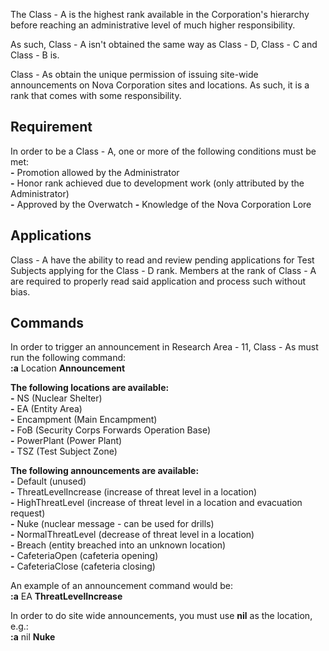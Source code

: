 The Class - A is the highest rank available in the Corporation's hierarchy before reaching an administrative level of much higher responsibility.

As such, Class - A isn't obtained the same way as Class - D, Class - C and Class - B is.

Class - As obtain the unique permission of issuing site-wide announcements on Nova Corporation sites and locations. As such, it is a rank that comes with some responsibility.

## Requirement  

In order to be a Class - A, one or more of the following conditions must be met:  
 **-** Promotion allowed by the Administrator  
 **-** Honor rank achieved due to development work (only attributed by the Administrator)  
 **-** Approved by the Overwatch
 **-** Knowledge of the Nova Corporation Lore

## Applications
Class - A have the ability to read and review pending applications for Test Subjects applying for the Class - D rank. Members at the rank of Class - A are required to properly read said application and process such without bias.

## Commands  

In order to trigger an announcement in Research Area - 11, Class - As must run the following command:  
**:a** Location **Announcement**  

**The following locations are available:**  
**-** NS (Nuclear Shelter)  
**-** EA (Entity Area)  
**-** Encampment (Main Encampment)  
**-** FoB (Security Corps Forwards Operation Base)  
**-** PowerPlant (Power Plant)  
**-** TSZ (Test Subject Zone)  

**The following announcements are available:**  
**-** Default (unused)  
**-** ThreatLevelIncrease (increase of threat level in a location)  
**-** HighThreatLevel (increase of threat level in a location and evacuation request)  
**-** Nuke (nuclear message - can be used for drills)  
**-** NormalThreatLevel (decrease of threat level in a location)  
**-** Breach (entity breached into an unknown location)  
**-** CafeteriaOpen (cafeteria opening)  
**-** CafeteriaClose (cafeteria closing)  

An example of an announcement command would be:  
**:a** EA **ThreatLevelIncrease**  

In order to do site wide announcements, you must use **nil** as the location, e.g.:  
**:a** nil **Nuke**
